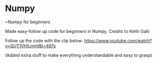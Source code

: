 # Numpy
~Numpy for beginners

Made easy-follow up code for beginners in Numpy.
Credits to Keith Galli

Follow up the code with the clip below:
https://www.youtube.com/watch?v=QUT1VHiLmmI&t=497s

(Added extra stuff to make everything understandable and easy to grasp)
